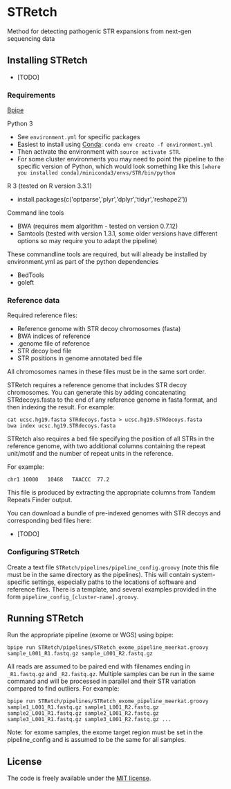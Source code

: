 # STRetch

Method for detecting pathogenic STR expansions from next-gen sequencing data

## Installing STRetch
- [TODO]

### Requirements

[Bpipe](http://docs.bpipe.org/)

Python 3
- See `environment.yml` for specific packages
- Easiest to install using [Conda](http://conda.pydata.org/docs/using/envs.html):
`conda env create -f environment.yml`
- Then activate the environment with `source activate STR`.
- For some cluster environments you may need to point the pipeline to the
specific version of Python, which would look something like this
`[where you installed conda]/miniconda3/envs/STR/bin/python`

R 3 (tested on R version 3.3.1)
- install.packages(c('optparse','plyr','dplyr','tidyr','reshape2'))

Command line tools
- BWA (requires mem algorithm - tested on version 0.7.12)
- Samtools (tested with version 1.3.1, some older versions have different options so may require you to adapt the pipeline)

These commandline tools are required, but will already be installed by
environment.yml as part of the python dependencies
- BedTools
- goleft

### Reference data

Required reference files:
- Reference genome with STR decoy chromosomes (fasta)
- BWA indices of reference
- .genome file of reference
- STR decoy bed file
- STR positions in genome annotated bed file

All chromosomes names in these files must be in the same sort order.

STRetch requires a reference genome that includes STR decoy chromosomes.
You can generate this by adding concatenating STRdecoys.fasta to the end of
any reference genome in fasta format, and then indexing the result.
For example:
```
cat ucsc.hg19.fasta STRdecoys.fasta > ucsc.hg19.STRdecoys.fasta
bwa index ucsc.hg19.STRdecoys.fasta
```

STRetch also requires a bed file specifying the position of all STRs in the
reference genome, with two additional columns containing the repeat unit/motif
and the number of repeat units in the reference.

For example:

```chr1	10000	10468	TAACCC	77.2```

This file is produced by extracting the appropriate columns from Tandem Repeats
Finder output.

You can download a bundle of pre-indexed genomes with STR decoys and
corresponding bed files here:
- [TODO]

### Configuring STRetch

Create a text file `STRetch/pipelines/pipeline_config.groovy` (note this file
must be in the same directory as the pipelines).
This will contain system-specific settings, especially paths to the locations
of software and reference files.
There is a template, and several examples provided in the form
`pipeline_config_[cluster-name].groovy`.


## Running STRetch

Run the appropriate pipeline (exome or WGS) using bpipe:

```bpipe run STRetch/pipelines/STRetch_exome_pipeline_meerkat.groovy sample_L001_R1.fastq.gz sample_L001_R2.fastq.gz```

All reads are assumed to be paired end with filenames ending in
`_R1.fastq.gz` and `_R2.fastq.gz`.
Multiple samples can be run in the same command and will be processed in
parallel and their STR variation compared to find outliers. For example:

```bpipe run STRetch/pipelines/STRetch_exome_pipeline_meerkat.groovy sample1_L001_R1.fastq.gz sample1_L001_R2.fastq.gz sample2_L001_R1.fastq.gz sample2_L001_R2.fastq.gz sample3_L001_R1.fastq.gz sample3_L001_R2.fastq.gz ...```

Note: for exome samples, the exome target region must be set in the
pipeline_config and is assumed to be the same for all samples.

## License

The code is freely available under the
[MIT license](http://www.opensource.org/licenses/mit-license.html).
